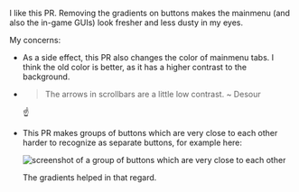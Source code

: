 I like this PR. Removing the gradients on buttons makes the mainmenu (and also the in-game GUIs) look fresher and less dusty in my eyes.

My concerns:

- As a side effect, this PR also changes the color of mainmenu tabs. I think the old color is better, as it has a higher contrast to the background.

- > The arrows in scrollbars are a little low contrast. ~ Desour
   
   ☝️

- This PR makes groups of buttons which are very close to each other harder to recognize as separate buttons, for example here:
   
   ![screenshot of a group of buttons which are very close to each other](https://github.com/minetest/minetest/assets/82708541/78a7675e-3d48-4398-a227-de9d27fb0a55)

   The gradients helped in that regard.
